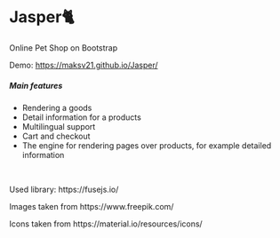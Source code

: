 # Jasper🐈
Online Pet Shop on Bootstrap

Demo: https://maksv21.github.io/Jasper/

<h5>Main features</h5>
<ul class="list-group list-group-flush"> 
  <li class="list-group-item">Rendering a goods</li>
  <li class="list-group-item">Detail information for a products</li>
  <li class="list-group-item">Multilingual support</li>
  <li class="list-group-item">Cart and checkout</li>
  <li class="list-group-item">The engine for rendering pages over products, for example detailed information</li>  
</ul>

<br>
<p>Used library: https://fusejs.io/</p>
<p>Images taken from https://www.freepik.com/</p>
<p>Icons taken from https://material.io/resources/icons/</p>
